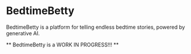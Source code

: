 # BedtimeBetty

BedtimeBetty is a platform for telling endless bedtime stories, powered by generative AI.

** BedtimeBetty is a WORK IN PROGRESS!!! **

